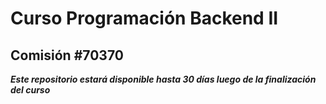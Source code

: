 # Curso Programación Backend II

## Comisión #70370

<strong>
<em> Este repositorio estará disponible hasta 30 días luego de la finalización del curso</em>
</strong>
